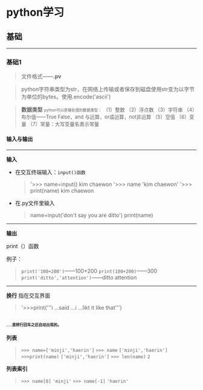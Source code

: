 # python学习
## 基础
---
### 基础1

>文件格式——**.pv**

>python字符串类型为str，在网络上传输或者保存到磁盘使用str变为以字节为单位的bytes。使用.encode('ascii')

>**数据类型**
<font size='1'>python可以直接处理的数据类型：</font>
  <font size='2'>（1）整数
（2）浮点数
（3）字符串
（4）布尔值——True False，and 与运算，or或运算，not非运算
（5）空值
（6）变量
（7）常量：大写变量名表示常量</font>



#### 输入与输出
---
**输入**
- 在交互终端输入：`input()函数`
  >'>>> name=input()
  kim chaewon
  >'>>> name
  'kim chaewon'
  >'>>> print(name)
  kim chaewon

- 在.py文件里输入
  >name=input('don\'t say you are ditto')
   print(name)
---
**输出**

print（）函数

例子：
>`print('100+200')`——100+200
`print(100+200)`——300
`print('ditto','attention')`——ditto attention

---
**换行**
指在交互界面
>'>>>print('''i
...said
...i
...likt it like that''')

<font size='1'>`...`是转行回车之后自动出现的。</font>
---
**列表**

>`>>> name=['minji','haerin']`
`>>> name`
`['minji','haerin']`
`>>>print(name)`
`['minji','haerin']`
`>>> len(name)`
`2`

**列表索引**

>`>>> name[0]`
`'minji'`
`>>> name[-1]`
`'haerin'`

